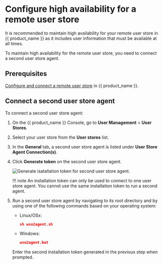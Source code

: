 # Configure high availability for a remote user store

It is recommended to maintain high availability for your remote user store in {{ product_name }} as it includes user information that must be available at all times.

To maintain high availability for the remote user store, you need to connect a second user store agent.

## Prerequisites

[Configure and connect a remote user store]({{base_path}}/guides/users/user-stores/configure-a-user-store/) in {{ product_name }}.

## Connect a second user store agent

To connect a second user store agent:

1. On the {{ product_name }} Console, go to **User Management** > **User Stores**.
2. Select your user store from the **User stores** list.
3. In the **General** tab, a second user store agent is listed under **User Store Agent Connection(s)**.
4. Click **Generate token** on the second user store agent.

    ![Generate isatallation token for second user store agent.]({{base_path}}/assets/img/guides/user-stores/generate-second-token.png)

    !!! note
        An installation token can only be used to connect to one user store agent. You cannot use the same installation token to run a second agent.

5. Run a second user store agent by navigating to its root directory and by using one of the following commands based on your operating system:

    - Linux/OSx:
        ``` json 
        sh wso2agent.sh
        ```

    - Windows:
        ``` json 
        wso2agent.bat
        ```
    Enter the second installation token generated in the previous step when prompted.
